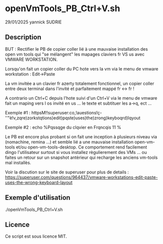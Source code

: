 # openVmTools_PB_Ctrl+V.sh

29/01/2025 yannick SUDRIE

## Description

BUT : Rectifier le PB de copier coller lié à une mauvaise installation des open vm tools qui "se mélangent" les mapages claviers fr VS us avec VMWARE WORKSTATION.

Lorsqu'on fait un copier coller du PC hote vers la vm via le menu de vmware workstation : Edit->Paste

La vm invitée a un clavier fr azerty totalement fonctionnel, un copier coller entre deux terminal dans l'invité et parfaitement mappé fr <-> fr !

A contrario un Ctrl+C depuis l'hote suivi d'un Ctrl+V via le menu de vmware fait un maping vers l os invité en us  ... le texte et subtituer les a->q, ect ...

Exemple #1 : httpsM!!superuser:co,!auestions!ç-''"è!v,zqre)zorkstqtions)edit)pqste)uses)the)zrong)keyboqrd)lqyout

Exemple #2 : echo  %Pqssqge du clqvier en Frqncqis 11 %

Le PB est encore plus probant si on fait une inception à plusieurs niveau via (nomachine, remina ...) et semble lié a une mauvaise installation open-vm-tools et/ou open-vm-tools-desktop. Ce comportement rend facilement dingo l'utilisateur surtout si vous installez règulierement des VMs ... ou faites un retour sur un snapshot antèrieur qui recharge les anciens vm-tools mal installès.

Voir la discution sur le site de superuser pour plus de details : https://superuser.com/questions/964437/vmware-workstations-edit-paste-uses-the-wrong-keyboard-layout


## Exemple d'utilisation
./openVmTools_PB_Ctrl+V.sh

## Licence
Ce script est sous licence MIT.
